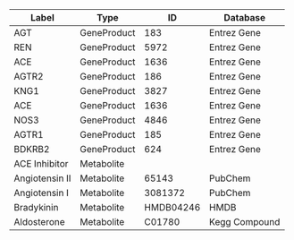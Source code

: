 | Label | Type | ID | Database |
| ---- | ---- | ---- | ---- |
|AGT | GeneProduct | 183 | Entrez Gene |
|REN | GeneProduct | 5972 | Entrez Gene |
|ACE | GeneProduct | 1636 | Entrez Gene |
|AGTR2 | GeneProduct | 186 | Entrez Gene |
|KNG1 | GeneProduct | 3827 | Entrez Gene |
|ACE | GeneProduct | 1636 | Entrez Gene |
|NOS3 | GeneProduct | 4846 | Entrez Gene |
|AGTR1 | GeneProduct | 185 | Entrez Gene |
|BDKRB2 | GeneProduct | 624 | Entrez Gene |
|ACE Inhibitor | Metabolite |  |  |
|Angiotensin II | Metabolite | 65143 | PubChem |
|Angiotensin I | Metabolite | 3081372 | PubChem |
|Bradykinin | Metabolite | HMDB04246 | HMDB |
|Aldosterone | Metabolite | C01780 | Kegg Compound |
